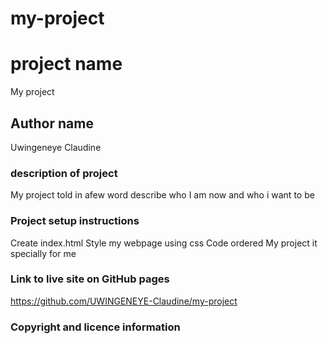 # my-project
# project name
My project
## Author name
Uwingeneye Claudine
### description of project
My project told in afew word describe who I am now and who i want to be
### Project setup instructions
Create index.html
Style my webpage using css
Code ordered
My project it specially for me
### Link to live site on GitHub pages
https://github.com/UWINGENEYE-Claudine/my-project
### Copyright and licence information


